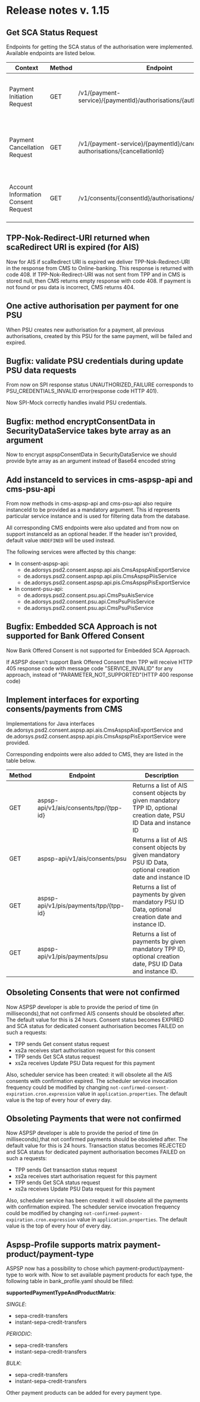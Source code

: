 # Release notes v. 1.15

## Get SCA Status Request
Endpoints for getting the SCA status of the authorisation were implemented.
Available endpoints are listed below.

| Context                             | Method | Endpoint                                                                        | Description                                                         |
|-------------------------------------|--------|---------------------------------------------------------------------------------|---------------------------------------------------------------------|
| Payment Initiation Request          | GET    | /v1/{payment-service}/{paymentId}/authorisations/{authorisationId}              | Checks the SCA status of a authorisation sub-resource.              |
| Payment Cancellation Request        | GET    | /v1/{payment-service}/{paymentId}/cancellation- authorisations/{cancellationId} | Checks the SCA status of a cancellation authorisation sub-resource. |
| Account Information Consent Request | GET    | /v1/consents/{consentId}/authorisations/{authorisationId}                       | Checks the SCA status of a authorisation sub-resource.              |

## TPP-Nok-Redirect-URI returned when scaRedirect URI is expired (for AIS)
Now for AIS if scaRedirect URI is expired we deliver TPP-Nok-Redirect-URI in the response from CMS to Online-banking. This response is returned with code 408.
If TPP-Nok-Redirect-URI was not sent from TPP and in CMS is stored null, then CMS returns empty response with code 408. If payment is not found or psu data is incorrect, CMS returns 404. 

## One active authorisation per payment for one PSU
When PSU creates new authorisation for a payment, all previous authorisations, created by this PSU for the same payment, will be failed and expired.

## Bugfix: validate PSU credentials during update PSU data requests
From now on SPI response status UNAUTHORIZED_FAILURE corresponds to PSU_CREDENTIALS_INVALID error(response code HTTP 401).

Now SPI-Mock correctly handles invalid PSU credentials.

## Bugfix: method encryptConsentData in SecurityDataService takes byte array as an argument
Now to encrypt aspspConsentData in SecurityDataService we should provide byte array as an argument instead of Base64 encoded string

## Add instanceId to services in cms-aspsp-api and cms-psu-api
From now methods in cms-aspsp-api and cms-psu-api also require instanceId to be provided as a mandatory argument.
This id represents particular service instance and is used for filtering data from the database.

All corresponding CMS endpoints were also updated and from now on support instanceId as an optional header. 
If the header isn't provided, default value `UNDEFINED` will be used instead.

The following services were affected by this change:
  - In consent-aspsp-api:
    - de.adorsys.psd2.consent.aspsp.api.ais.CmsAspspAisExportService
    - de.adorsys.psd2.consent.aspsp.api.piis.CmsAspspPiisService
    - de.adorsys.psd2.consent.aspsp.api.pis.CmsAspspPisExportService
  - In consent-psu-api:
    - de.adorsys.psd2.consent.psu.api.CmsPsuAisService
    - de.adorsys.psd2.consent.psu.api.CmsPsuPiisService
    - de.adorsys.psd2.consent.psu.api.CmsPsuPisService

## Bugfix: Embedded SCA Approach is not supported for Bank Offered Consent
Now Bank Offered Consent is not supported for Embedded SCA Approach.

If ASPSP doesn't support Bank Offered Consent then TPP will receive HTTP 405 response code with message code "SERVICE_INVALID" for any approach, instead of "PARAMETER_NOT_SUPPORTED"(HTTP 400 response code)

## Implement interfaces for exporting consents/payments from CMS
Implementations for Java interfaces de.adorsys.psd2.consent.aspsp.api.ais.CmsAspspAisExportService and
 de.adorsys.psd2.consent.aspsp.api.pis.CmsAspspPisExportService were provided.

Corresponding endpoints were also added to CMS, they are listed in the table below.

| Method | Endpoint                               | Description                                                                                                          |
|--------|----------------------------------------|----------------------------------------------------------------------------------------------------------------------|
| GET    | aspsp-api/v1/ais/consents/tpp/{tpp-id} | Returns a list of AIS consent objects by given mandatory TPP ID, optional creation date, PSU ID Data and instance ID |
| GET    | aspsp-api/v1/ais/consents/psu          | Returns a list of AIS consent objects by given mandatory PSU ID Data, optional creation date and instance ID         |
| GET    | aspsp-api/v1/pis/payments/tpp/{tpp-id} | Returns a list of payments by given mandatory PSU ID Data, optional creation date and instance ID.                   |
| GET    | aspsp-api/v1/pis/payments/psu          | Returns a list of payments by given mandatory TPP ID, optional creation date, PSU ID Data and instance ID.           |

## Obsoleting Consents that were not confirmed
Now ASPSP developer is able to provide the period of time (in milliseconds),that not confirmed AIS consents should be obsoleted after.
The default value for this is 24 hours.
Consent status becomes EXPIRED and SCA status for dedicated consent authorisation becomes FAILED on such a requests:
* TPP sends Get consent status request
* xs2a receives start authorisation request for this consent
* TPP sends Get SCA status request
* xs2a receives Update PSU Data request for this payment

Also, scheduler service has been created: it will obsolete all the AIS consents with confirmation expired.
The scheduler service invocation frequency could be modified by changing `not-confirmed-consent-expiration.cron.expression` value in `application.properties`.
The default value is the top of every hour of every day.

## Obsoleting Payments that were not confirmed
Now ASPSP developer is able to provide the period of time (in milliseconds),that not confirmed payments should be obsoleted after.
The default value for this is 24 hours.
Transaction status becomes REJECTED and SCA status for dedicated payment authorisation becomes FAILED on such a requests:
* TPP sends Get transaction status request
* xs2a receives start authorisation request for this payment
* TPP sends Get SCA status request
* xs2a receives Update PSU Data request for this payment

Also, scheduler service has been created: it will obsolete all the payments with confirmation expired.
The scheduler service invocation frequency could be modified by changing `not-confirmed-payment-expiration.cron.expression` value in `application.properties`.
The default value is the top of every hour of every day.

## Aspsp-Profile supports matrix payment-product/payment-type

ASPSP now has a possibility to chose which payment-product/payment-type to work with. Now to set available payment products for each type, the following table in bank_profile.yaml
should be filled:

**supportedPaymentTypeAndProductMatrix**:

  *SINGLE*:
   - sepa-credit-transfers
   - instant-sepa-credit-transfers
   
  *PERIODIC*:
   - sepa-credit-transfers
   - instant-sepa-credit-transfers
   
  *BULK*:
   - sepa-credit-transfers
   - instant-sepa-credit-transfers
  
Other payment products can be added for every payment type.
